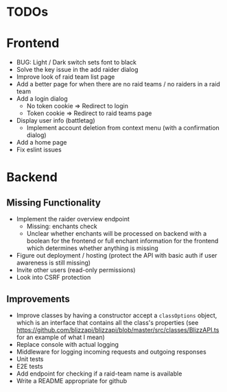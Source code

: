 # TODOs

# Frontend

- BUG: Light / Dark switch sets font to black
- Solve the key issue in the add raider dialog
- Improve look of raid team list page
- Add a better page for when there are no raid teams / no raiders in a raid team
- Add a login dialog
  - No token cookie => Redirect to login
  - Token cookie => Redirect to raid teams page
- Display user info (battletag)
  - Implement account deletion from context menu (with a confirmation dialog)
- Add a home page
- Fix eslint issues

# Backend

## Missing Functionality

- Implement the raider overview endpoint
  - Missing: enchants check
  - Unclear whether enchants will be processed on backend with a boolean for the frontend or full enchant information for the frontend which determines whether anything is missing
- Figure out deployment / hosting (protect the API with basic auth if user awareness is still missing)
- Invite other users (read-only permissions)
- Look into CSRF protection

## Improvements

- Improve classes by having a constructor accept a `classOptions` object, which is an interface that contains all the class's properties (see https://github.com/blizzapi/blizzapi/blob/master/src/classes/BlizzAPI.ts for an example of what I mean)
- Replace console with actual logging
- Middleware for logging incoming requests and outgoing responses
- Unit tests
- E2E tests
- Add endpoint for checking if a raid-team name is available
- Write a README appropriate for github
